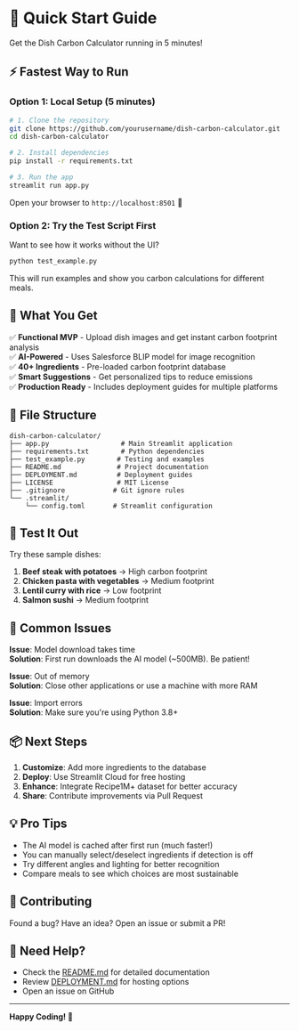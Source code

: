# 🚀 Quick Start Guide

Get the Dish Carbon Calculator running in 5 minutes!

## ⚡ Fastest Way to Run

### Option 1: Local Setup (5 minutes)

```bash
# 1. Clone the repository
git clone https://github.com/yourusername/dish-carbon-calculator.git
cd dish-carbon-calculator

# 2. Install dependencies
pip install -r requirements.txt

# 3. Run the app
streamlit run app.py
```

Open your browser to `http://localhost:8501` 🎉

### Option 2: Try the Test Script First

Want to see how it works without the UI?

```bash
python test_example.py
```

This will run examples and show you carbon calculations for different meals.

## 📝 What You Get

✅ **Functional MVP** - Upload dish images and get instant carbon footprint analysis  
✅ **AI-Powered** - Uses Salesforce BLIP model for image recognition  
✅ **40+ Ingredients** - Pre-loaded carbon footprint database  
✅ **Smart Suggestions** - Get personalized tips to reduce emissions  
✅ **Production Ready** - Includes deployment guides for multiple platforms  

## 🎨 File Structure

```
dish-carbon-calculator/
├── app.py                  # Main Streamlit application
├── requirements.txt        # Python dependencies
├── test_example.py        # Testing and examples
├── README.md              # Project documentation
├── DEPLOYMENT.md          # Deployment guides
├── LICENSE                # MIT License
├── .gitignore            # Git ignore rules
└── .streamlit/
    └── config.toml       # Streamlit configuration
```

## 🧪 Test It Out

Try these sample dishes:
1. **Beef steak with potatoes** → High carbon footprint
2. **Chicken pasta with vegetables** → Medium footprint
3. **Lentil curry with rice** → Low footprint
4. **Salmon sushi** → Medium footprint

## 🐛 Common Issues

**Issue**: Model download takes time  
**Solution**: First run downloads the AI model (~500MB). Be patient!

**Issue**: Out of memory  
**Solution**: Close other applications or use a machine with more RAM

**Issue**: Import errors  
**Solution**: Make sure you're using Python 3.8+

## 📦 Next Steps

1. **Customize**: Add more ingredients to the database
2. **Deploy**: Use Streamlit Cloud for free hosting
3. **Enhance**: Integrate Recipe1M+ dataset for better accuracy
4. **Share**: Contribute improvements via Pull Request

## 💡 Pro Tips

- The AI model is cached after first run (much faster!)
- You can manually select/deselect ingredients if detection is off
- Try different angles and lighting for better recognition
- Compare meals to see which choices are most sustainable

## 🤝 Contributing

Found a bug? Have an idea? Open an issue or submit a PR!

## 📧 Need Help?

- Check the [README.md](README.md) for detailed documentation
- Review [DEPLOYMENT.md](DEPLOYMENT.md) for hosting options
- Open an issue on GitHub

---

**Happy Coding! 🌱**
